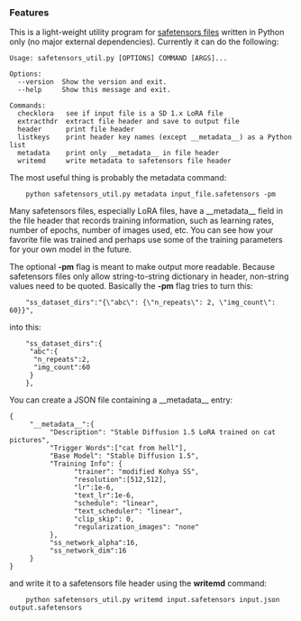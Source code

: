 ### Features

This is a light-weight utility program for [safetensors files](https://github.com/huggingface/safetensors "safetensors files") written in Python only (no major external dependencies). Currently it can do the following:

    
    Usage: safetensors_util.py [OPTIONS] COMMAND [ARGS]...
    
    Options:
      --version  Show the version and exit.
      --help     Show this message and exit.
    
    Commands:
      checklora   see if input file is a SD 1.x LoRA file
      extracthdr  extract file header and save to output file
      header      print file header
      listkeys    print header key names (except __metadata__) as a Python list
      metadata    print only __metadata__ in file header
      writemd     write metadata to safetensors file header


The most useful thing is probably the metadata command:

        python safetensors_util.py metadata input_file.safetensors -pm

Many safetensors files, especially LoRA files, have a \_\_metadata\_\_ field in the file header that records training information, such as learning rates, number of epochs, number of images used, etc. You can see how your favorite file was trained and perhaps use some of the training parameters for your own model in the future.

The optional **-pm** flag is meant to make output more readable. Because safetensors files only allow string-to-string dictionary in header, non-string values need to be quoted. Basically the **-pm** flag tries to turn this:

        "ss_dataset_dirs":"{\"abc\": {\"n_repeats\": 2, \"img_count\": 60}}",

into this:

        "ss_dataset_dirs":{
         "abc":{
          "n_repeats":2,
          "img_count":60
         }
        },

You can create a JSON file containing a \_\_metadata\_\_ entry:

    {
         "__metadata__":{
              "Description": "Stable Diffusion 1.5 LoRA trained on cat pictures",
              "Trigger Words":["cat from hell"],
              "Base Model": "Stable Diffusion 1.5",
              "Training Info": {
                    "trainer": "modified Kohya SS",
                    "resolution":[512,512],
                    "lr":1e-6,
                    "text_lr":1e-6,
                    "schedule": "linear",
                    "text_scheduler": "linear",
                    "clip_skip": 0,
                    "regularization_images": "none"
              },
              "ss_network_alpha":16,
              "ss_network_dim":16
         }
    }

and write it to a safetensors file header using the **writemd** command:

        python safetensors_util.py writemd input.safetensors input.json output.safetensors
